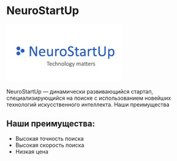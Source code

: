 # NeuroStartUp

![logo](logo.png)

NeuroStartUp — динамически развивающийся стартап, специализирующийся на поиске с использованием новейших технологий искусственного интеллекта. Наши преимущества

## Наши преимущества:

* Высокая точность поиска
* Высокая скорость поиска
* Низкая цена